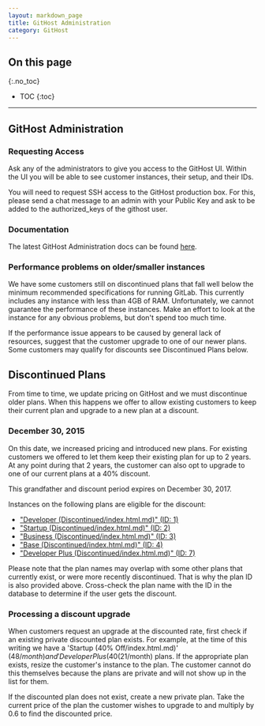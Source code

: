 ```yaml
---
layout: markdown_page
title: GitHost Administration
category: GitHost
---
```


## On this page
{:.no_toc}

- TOC
{:toc}

----

## GitHost Administration

### Requesting Access

Ask any of the administrators to give you access to the GitHost UI. Within the UI you will be able to see customer instances, their setup, and their IDs.

You will need to request SSH access to the GitHost production box. For this, please send a chat message to an admin with your Public Key and ask to be added to the authorized_keys of the githost user.

### Documentation
The latest GitHost Administration docs can be found [here](https://dev.gitlab.org/gitlab/GitHost/blob/master/doc/README.md).

### Performance problems on older/smaller instances

We have some customers still on discontinued plans that fall well below
the minimum recommended specifications for running GitLab. This currently
includes any instance with less than 4GB of RAM. Unfortunately, we cannot
guarantee the performance of these instances. Make an effort to look at the
instance for any obvious problems, but don't spend too much time.

If the performance issue appears to be caused by general lack of resources,
suggest that the customer upgrade to one of our newer plans. Some customers may
qualify for discounts see Discontinued Plans below.

## Discontinued Plans

From time to time, we update pricing on GitHost and we must discontinue older
plans. When this happens we offer to allow existing customers to keep their
current plan and upgrade to a new plan at a discount.

### December 30, 2015

On this date, we increased pricing and introduced new plans. For existing
customers we offered to let them keep their existing plan for up to 2 years.
At any point during that 2 years, the customer can also opt to upgrade to
one of our current plans at a 40% discount.

This grandfather and discount period expires on December 30, 2017.

Instances on the following plans are eligible for the discount:

- ["Developer (Discontinued/index.html.md)" (ID: 1)](https://githost.io/admin/plans/1)
- ["Startup (Discontinued/index.html.md)" (ID: 2)](https://githost.io/admin/plans/2)
- ["Business (Discontinued/index.html.md)" (ID: 3)](https://githost.io/admin/plans/3)
- ["Base (Discontinued/index.html.md)" (ID: 4)](https://githost.io/admin/plans/4)
- ["Developer Plus (Discontinued/index.html.md)" (ID: 7)](https://githost.io/admin/plans/7)

Please note that the plan names may overlap with some other plans that currently
exist, or were more recently discontinued. That is why the plan ID is also
provided above. Cross-check the plan name with the ID in the database to determine
if the user gets the discount.

### Processing a discount upgrade

When customers request an upgrade at the discounted rate, first check if an
existing private discounted plan exists. For example, at the time of this
writing we have a 'Startup (40% Off/index.html.md)' ($48/month) and 'Developer Plus (40% Off/index.html.md)'
($21/month) plans. If the appropriate plan exists, resize the customer's instance
to the plan. The customer cannot do this themselves because the plans are private
and will not show up in the list for them.

If the discounted plan does not exist, create a new private plan. Take the
current price of the plan the customer wishes to upgrade to and multiply by
0.6 to find the discounted price.
